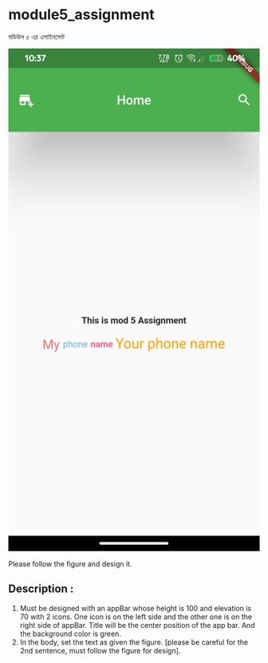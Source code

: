 # module5_assignment

মডিউল ৫ এর এসাইনমেন্ট

![Alt text](image.png)

Please follow the figure and design it.

## Description : 
1. Must be designed with an appBar whose height is 100 and elevation is 70 with 2 icons. One icon is on the left side and the other one is on the right side of appBar. Title will be the center position of the app bar. And the background color is green.
2. In the body, set the text as given the figure. [please be careful for the 2nd sentence, must follow the figure for design]. 
   


